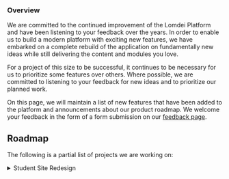 ### Overview


We are committed to the continued improvement of the Lomdei Platform and have been listening to your feedback over the years. In order to enable us to build a modern platform with exciting new features, we have embarked on a complete rebuild of the application on fundamentally new ideas while still delivering the content and modules you love.

For a project of this size to be successful, it continues to be necessary for us to prioritize some features over others. Where possible, we are committed to listening to your feedback for new ideas and to prioritize our planned work.

On this page, we will maintain a list of new features that have been added to the platform and announcements about our product roadmap. We welcome your feedback in the form of a form submission on our [feedback page](/portal/feedback).


## Roadmap

The following is a partial list of projects we are working on:

<details>
  <summary>Student Site Redesign</summary>
  
  - Expanded content
</details>
